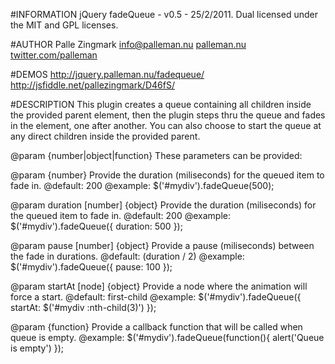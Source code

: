 #INFORMATION
jQuery fadeQueue - v0.5 - 25/2/2011. 
Dual licensed under the MIT and GPL licenses.

#AUTHOR
Palle Zingmark 
[info@palleman.nu](info@palleman.nu) 
[palleman.nu](palleman.nu) 
[twitter.com/palleman](twitter.com/palleman) 

#DEMOS
http://jquery.palleman.nu/fadequeue/
http://jsfiddle.net/pallezingmark/D46fS/

#DESCRIPTION
This plugin creates a queue containing all children inside the
provided parent element, then the plugin steps thru the queue
and fades in the element, one after another. You can also
choose to start the queue at any direct children inside the
provided parent.

@param {number|object|function} These parameters can be provided:

@param {number} Provide the duration (miliseconds) for the queued item to fade in.
  @default: 200
  @example:
    $('#mydiv').fadeQueue(500);

@param duration [number] {object} Provide the duration (miliseconds) for the queued item to fade in.
  @default: 200
  @example:
    $('#mydiv').fadeQueue({
      duration: 500
    });

@param pause [number] {object} Provide a pause (miliseconds) between the fade in durations.
  @default: (duration / 2)
  @example:
    $('#mydiv').fadeQueue({
      pause: 100
    });

@param startAt [node] {object} Provide a node where the animation will force a start.
  @default: first-child
  @example:
    $('#mydiv').fadeQueue({
      startAt: $('#mydiv :nth-child(3)')
    });

@param {function} Provide a callback function that will be called when queue is empty.
  @example:
    $('#mydiv').fadeQueue(function(){
      alert('Queue is empty')
    });